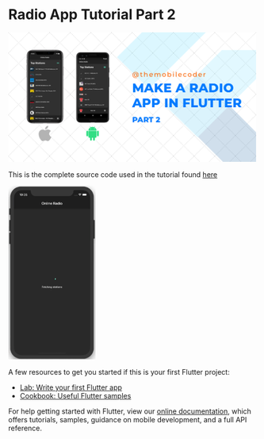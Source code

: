 # Radio App Tutorial Part 2

<img src="res/online-radio-part-2-featured-image.png" width="500">

This is the complete source code used in the tutorial found [here](https://themobilecoder.com/make-a-radio-app-in-flutter-part-2) 


<img src="res/online_radio_2.gif" height="350">

A few resources to get you started if this is your first Flutter project:

- [Lab: Write your first Flutter app](https://flutter.dev/docs/get-started/codelab)
- [Cookbook: Useful Flutter samples](https://flutter.dev/docs/cookbook)

For help getting started with Flutter, view our
[online documentation](https://flutter.dev/docs), which offers tutorials,
samples, guidance on mobile development, and a full API reference.
